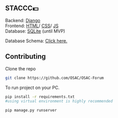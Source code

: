 <h2>STACCC💵</h2>
  Backend: <a href="docs.djangoproject.com">Django</a><br>
  Frontend: <a href="https://developer.mozilla.org/en-US/docs/Web/HTML">HTML</a>/
            <a href="https://developer.mozilla.org/en-US/docs/Web/CSS">CSS</a>/
            <a href="https://developer.mozilla.org/en-US/docs/Web/JavaScript">JS</a><br>
  Database: <a href="https://www.sqlite.org/docs.html">SQLite</a> (until MVP)<br>

  Database Schema: <a href="https://drawsql.app/teams/individual-69/diagrams/osac-forum">Click here.</a><br>
 
<h2>Contributing</h2>

Clone the repo
   ```sh
   git clone https://github.com/OSAC/OSAC-Forum 
   ```

To run project on your PC.
  ```sh
  pip install -r requirements.txt
  #using virtual environment is highly recommended
  ```
  ```sh
  pip manage.py runserver
  ```
  

